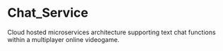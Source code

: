 # Chat_Service
 Cloud hosted microservices architecture supporting text chat functions within a multiplayer online videogame.
